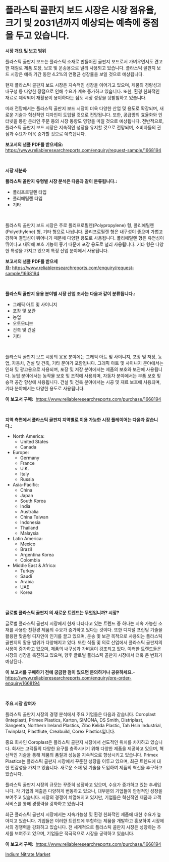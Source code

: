 <p><h1>플라스틱 골판지 보드 시장은 시장 점유율, 크기 및 2031년까지 예상되는 예측에 중점을 두고 있습니다.</h1></p><p><strong>시장 개요 및 보고 범위</strong></p>
<p><p>플라스틱 골판지 보드는 플라스틱 소재로 만들어진 골판지 보드로서 가벼우면서도 견고한 재질로 제품 포장, 보호 및 운송용으로 널리 사용되고 있습니다. 플라스틱 골판지 보드 시장은 예측 기간 동안 4.2%의 연평균 성장률을 보일 것으로 예상됩니다.</p><p>현재 플라스틱 골판지 보드 시장은 지속적인 성장을 이어가고 있으며, 제품의 경량성과 내구성 등 다양한 장점으로 인해 수요가 계속 증가하고 있습니다. 또한, 환경 친화적인 재료로 제작되어 재활용이 용이하다는 점도 시장 성장을 뒷받침하고 있습니다.</p><p>미래 전망에서는 플라스틱 골판지 보드 시장이 더욱 다양한 산업 및 용도로 확장되며, 새로운 기술과 혁신적인 디자인이 도입될 것으로 전망됩니다. 또한, 공급망의 효율화와 인터넷을 통한 온라인 주문 등의 시장 동향도 영향을 미칠 것으로 예상됩니다. 전반적으로, 플라스틱 골판지 보드 시장은 지속적인 성장을 유지할 것으로 전망되며, 소비자들의 관심과 수요가 더욱 증가할 것으로 예측됩니다.</p></p>
<p><strong>보고서의 샘플 PDF를 받으세요:</strong> <a href="https://www.reliableresearchreports.com/enquiry/request-sample/1668194">https://www.reliableresearchreports.com/enquiry/request-sample/1668194</a></p>
<p>&nbsp;</p>
<p><strong>시장 세분화</strong></p>
<p><strong>플라스틱 골판지 유형별 시장 분석은 다음과 같이 분류됩니다.:</strong></p>
<p><ul><li>폴리프로필렌 타입</li><li>폴리에틸렌 타입</li><li>기타</li></ul></p>
<p>&nbsp;</p>
<p><p>플라스틱 골판지 보드 시장은 주로 폴리프로필렌(Polypropylene) 형, 폴리에틸렌(Polyethylene) 형, 기타 형으로 나뉩니다. 폴리프로필렌 형은 내구성이 좋으며 가볍고 강하며 결핍성이 뛰어나기 때문에 다양한 용도로 사용됩니다. 폴리에틸렌 형은 유연성이 뛰어나고 내약해 보호 기능이 좋기 때문에 포장 용도로 널리 사용됩니다. 기타 형은 다양한 특성을 가지고 있으며 특정 산업 분야에서 사용됩니다.</p></p>
<p><strong>보고서의 샘플 PDF를 받으세요:</strong>&nbsp;<a href="https://www.reliableresearchreports.com/enquiry/request-sample/1668194">https://www.reliableresearchreports.com/enquiry/request-sample/1668194</a></p>
<p>&nbsp;</p>
<p><strong> 플라스틱 골판지 응용 분야별 시장 산업 조사는 다음과 같이 분류됩니다.:</strong></p>
<p><ul><li>그래픽 아트 및 사이니지</li><li>포장 및 보관</li><li>농업</li><li>오토모티브</li><li>건축 및 건설</li><li>기타</li></ul></p>
<p>&nbsp;</p>
<p><p>플라스틱 골판지 보드 시장의 응용 분야에는 그래픽 아트 및 사이니지, 포장 및 저장, 농업, 자동차, 건설 및 건축, 기타 분야가 포함됩니다. 그래픽 아트 및 사이니지 분야에서는 인쇄 및 광고용으로 사용되며, 포장 및 저장 분야에서는 제품의 보호와 보관에 사용됩니다. 농업 분야에서는 농작물 보호 및 조직에 사용되며, 자동차 분야에서는 부품 보호 및 승객 공간 향상에 사용됩니다. 건설 및 건축 분야에서는 시공 및 재료 보호에 사용되며, 기타 분야에서는 다양한 용도로 사용됩니다.</p></p>
<p><strong>이 보고서 구매:</strong>&nbsp; <a href="https://www.reliableresearchreports.com/purchase/1668194">https://www.reliableresearchreports.com/purchase/1668194</a></p>
<p>&nbsp;</p>
<p><strong>지역 측면에서 플라스틱 골판지 지역별로 이용 가능한 시장 플레이어는 다음과 같습니다.:</strong></p>
<p><ul>
    <li>
        North America:
        <ul>
            <li>United States</li>
            <li>Canada</li>
        </ul>
    </li>
    <li>
        Europe:
        <ul>
            <li>Germany</li>
            <li>France</li>
            <li>U.K.</li>
            <li>Italy</li>
            <li>Russia</li>
        </ul>
    </li>
    <li>
        Asia-Pacific:
        <ul>
            <li>China</li>
            <li>Japan</li>
            <li>South Korea</li>
            <li>India</li>
            <li>Australia</li>
            <li>China Taiwan</li>
            <li>Indonesia</li>
            <li>Thailand</li>
            <li>Malaysia</li>
        </ul>
    </li>
    <li>
        Latin America:
        <ul>
            <li>Mexico</li>
            <li>Brazil</li>
            <li>Argentina Korea</li>
            <li>Colombia</li>
        </ul>
    </li>
    <li>
        Middle East & Africa:
        <ul>
            <li>Turkey</li>
            <li>Saudi</li>
            <li>Arabia</li>
            <li>UAE</li>
            <li>Korea</li>
        </ul>
    </li>
    </ul></p>
<p>&nbsp;</p>
<p><strong>글로벌 플라스틱 골판지 의 새로운 트렌드는 무엇입니까? 시장?</strong></p>
<p><p>글로벌 플라스틱 골판지 시장에서 현재 나타나고 있는 트렌드 중 하나는 지속 가능한 소재를 사용한 친환경 제품의 수요가 증가하고 있다는 것이다. 또한 디지털 프린팅 기술을 활용한 맞춤형 디자인이 인기를 끌고 있으며, 운송 및 보관 목적으로 사용되는 플라스틱 골판지의 활용 범위가 다양해지고 있다. 또한 식품 및 의료 산업에서 플라스틱 골판지의 사용이 증가하고 있으며, 제품의 내구성과 가벼움이 강조되고 있다. 이러한 트렌드들은 시장의 성장을 촉진하고 있으며, 향후 글로벌 플라스틱 골판지 시장에서 더욱 큰 변화가 예상된다.</p></p>
<p><strong>이 보고서를 구매하기 전에 궁금한 점이 있으면 문의하거나 공유하세요.</strong>- <a href="https://www.reliableresearchreports.com/enquiry/pre-order-enquiry/1668194">https://www.reliableresearchreports.com/enquiry/pre-order-enquiry/1668194</a></p>
<p>&nbsp;</p>
<p><strong>주요 시장 참여자</strong></p>
<p><p>플라스틱 골판지 시장의 경쟁 분석에서 주요 기업들은 다음과 같습니다. Coroplast (Inteplast), Primex Plastics, Karton, SIMONA, DS Smith, Distriplast, Sangeeta, Northern Ireland Plastics, Zibo Kelida Plastic, Tah Hsin Industrial, Twinplast, Plastflute, Creabuild, Corex Plastics입니다.</p><p>중요 회사인 Coroplast은 플라스틱 골판지 시장에서 선도적인 위치를 차지하고 있습니다. 회사는 고객들의 다양한 요구를 충족시키기 위해 다양한 제품을 제공하고 있으며, 혁신적인 기술을 통해 제품의 품질과 성능을 지속적으로 향상시키고 있습니다. Primex Plastics는 플라스틱 골판지 시장에서 꾸준한 성장을 이루고 있으며, 최근 트렌드에 대한 민감성을 가지고 있습니다. 새로운 소재 및 기술을 도입하여 제품의 혁신을 추구하고 있습니다.</p><p>플라스틱 골판지 시장의 규모는 꾸준히 성장하고 있으며, 수요가 증가하고 있는 추세입니다. 각 기업의 매출은 다양하게 변동하고 있으나, 대부분의 기업들이 안정적인 성장을 보여주고 있습니다. 시장의 경쟁이 치열해지고 있지만, 기업들은 혁신적인 제품과 고객 서비스를 통해 경쟁력을 강화하고 있습니다.</p><p>최근 플라스틱 골판지 시장에서는 지속가능성 및 환경 친화적인 제품에 대한 수요가 높아지고 있습니다. 기업들은 이러한 트렌드에 부합하는 제품을 개발하고 홍보하여 시장에서의 경쟁력을 강화하고 있습니다. 전 세계적으로 플라스틱 골판지 시장은 성장하는 추세를 보여주고 있으며, 기업들은 적극적으로 시장을 공략하고 있습니다.</p></p>
<p><strong>이 보고서 구매:</strong>&nbsp;&nbsp;<a href="https://www.reliableresearchreports.com/purchase/1668194">https://www.reliableresearchreports.com/purchase/1668194</a></p>
<p><p><a href="https://nifty-kite-d51.notion.site/Global-Indium-Nitrate-Market-by-Types-Applications-and-Major-Players-with-Regional-Growth-Rate-An-0cefcc8a4b1b499fad14b3a1c7c00a0b">Indium Nitrate Market</a></p></p>
